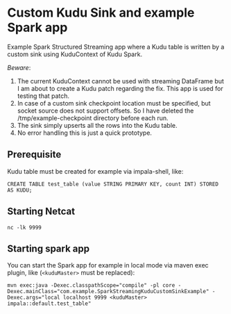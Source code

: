 # Custom Kudu Sink and example Spark app 

Example Spark Structured Streaming app where a Kudu table is written by a custom sink using KuduContext of Kudu Spark.

*Beware*: 

1) The current KuduContext cannot be used with streaming DataFrame but I am about to create a Kudu patch regarding the fix.
   This app is used for testing that patch.
2) In case of a custom sink checkpoint location must be specified, but socket source does not support offsets. 
   So I have deleted the /tmp/example-checkpoint directory before each run.
3) The sink simply upserts all the rows into the Kudu table.
4) No error handling this is just a quick prototype.

## Prerequisite

Kudu table must be created for example via impala-shell, like:

```
CREATE TABLE test_table (value STRING PRIMARY KEY, count INT) STORED AS KUDU;
```

## Starting Netcat

```
nc -lk 9999
```


## Starting spark app

You can start the Spark app for example in local mode via maven exec plugin, like (`<kuduMaster>` must be replaced):

```
mvn exec:java -Dexec.classpathScope="compile" -pl core -Dexec.mainClass="com.example.SparkStreamingKuduCustomSinkExample" -Dexec.args="local localhost 9999 <kuduMaster> impala::default.test_table"
```
